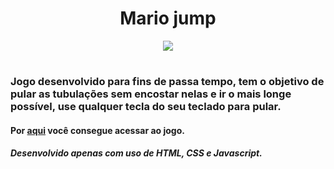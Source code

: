 <div align='center'>
  <h1>Mario jump</h1>
  
 <img src='https://media-exp1.licdn.com/dms/image/C4D22AQH0yfOWDj3XRQ/feedshare-shrink_800/0/1654270720357?e=1657152000&v=beta&t=8Wy40tgcJo3-y6T_2iK8E4wuOyxhW5AoFYzBmTgbA3I'/> 
</div>

#


### Jogo desenvolvido para fins de passa tempo, tem o objetivo de pular as tubulações sem encostar nelas e ir o mais longe possível, use qualquer tecla do seu teclado para pular.

#### Por [aqui](https://edinelsonslima.github.io/mario-game) você consegue acessar ao jogo.

##### Desenvolvido apenas com uso de HTML, CSS e Javascript.

